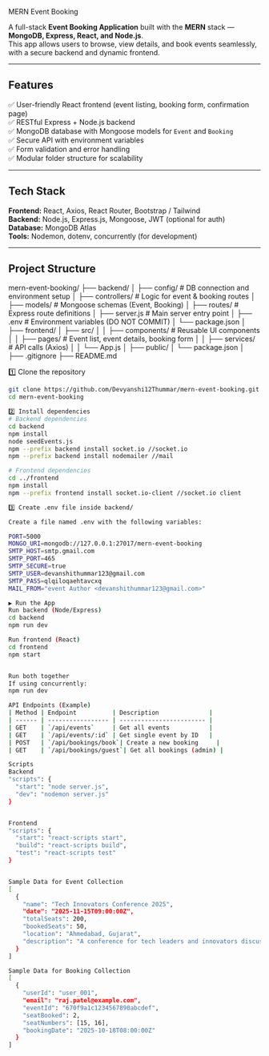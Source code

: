 MERN Event Booking

A full-stack **Event Booking Application** built with the **MERN** stack — **MongoDB, Express, React, and Node.js**.  
This app allows users to browse, view details, and book events seamlessly, with a secure backend and dynamic frontend.

---

##  Features

✅ User-friendly React frontend (event listing, booking form, confirmation page)  
✅ RESTful Express + Node.js backend  
✅ MongoDB database with Mongoose models for `Event` and `Booking`  
✅ Secure API with environment variables  
✅ Form validation and error handling  
✅ Modular folder structure for scalability  

---

##  Tech Stack

**Frontend:** React, Axios, React Router, Bootstrap / Tailwind  
**Backend:** Node.js, Express.js, Mongoose, JWT (optional for auth)  
**Database:** MongoDB Atlas  
**Tools:** Nodemon, dotenv, concurrently (for development)

---

##  Project Structure

mern-event-booking/
├── backend/
│ ├── config/ # DB connection and environment setup
│ ├── controllers/ # Logic for event & booking routes
│ ├── models/ # Mongoose schemas (Event, Booking)
│ ├── routes/ # Express route definitions
│ ├── server.js # Main server entry point
│ ├── .env # Environment variables (DO NOT COMMIT)
│ └── package.json
│
├── frontend/
│ ├── src/
│ │ ├── components/ # Reusable UI components
│ │ ├── pages/ # Event list, event details, booking form
│ │ ├── services/ # API calls (Axios)
│ │ └── App.js
│ ├── public/
│ └── package.json
│
├── .gitignore
├── README.md

1️⃣ Clone the repository
```bash
git clone https://github.com/Devyanshi12Thummar/mern-event-booking.git
cd mern-event-booking

2️⃣ Install dependencies
# Backend dependencies
cd backend
npm install
node seedEvents.js
npm --prefix backend install socket.io //socket.io
npm --prefix backend install nodemailer //mail

# Frontend dependencies
cd ../frontend
npm install
npm --prefix frontend install socket.io-client //socket.io client

3️⃣ Create .env file inside backend/

Create a file named .env with the following variables:

PORT=5000
MONGO_URI=mongodb://127.0.0.1:27017/mern-event-booking
SMTP_HOST=smtp.gmail.com 
SMTP_PORT=465
SMTP_SECURE=true
SMTP_USER=devanshithummar123@gmail.com
SMTP_PASS=qlqiloqaehtavcxq
MAIL_FROM="event Author <devanshithummar123@gmail.com>"

▶️ Run the App
Run backend (Node/Express)
cd backend
npm run dev

Run frontend (React)
cd frontend
npm start


Run both together
If using concurrently:
npm run dev

API Endpoints (Example)
| Method | Endpoint          | Description              |
| ------ | ----------------- | ------------------------ |
| GET    | `/api/events`     | Get all events           |
| GET    | `/api/events/:id` | Get single event by ID   |
| POST   | `/api/bookings/book`| Create a new booking     |
| GET    | `/api/bookings/guest`| Get all bookings (admin) |

Scripts
Backend
"scripts": {
  "start": "node server.js",
  "dev": "nodemon server.js"
}


Frontend
"scripts": {
  "start": "react-scripts start",
  "build": "react-scripts build",
  "test": "react-scripts test"
}


Sample Data for Event Collection
[
  {
    "name": "Tech Innovators Conference 2025",
    "date": "2025-11-15T09:00:00Z",
    "totalSeats": 200,
    "bookedSeats": 50,
    "location": "Ahmedabad, Gujarat",
    "description": "A conference for tech leaders and innovators discussing AI, IoT, and the future of technology."
  }
]

Sample Data for Booking Collection
[
  {
    "userId": "user_001",
    "email": "raj.patel@example.com",
    "eventId": "670f9a1c1234567890abcdef", 
    "seatBooked": 2,
    "seatNumbers": [15, 16],
    "bookingDate": "2025-10-18T08:00:00Z"
  }
]
